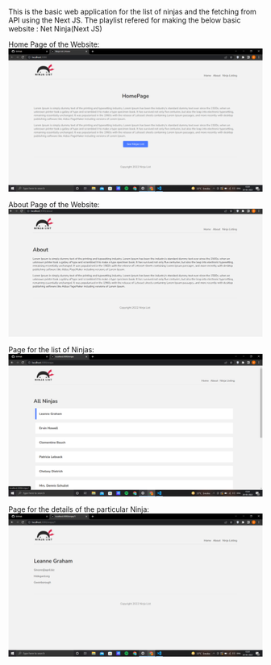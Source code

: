 This is the basic web application for the list of ninjas and the fetching from API using the Next JS.
The playlist refered for making the below basic website : Net Ninja(Next JS)

Home Page of the Website:
![ss1](https://github.com/Jigsaw-23122002/Photos/blob/main/Screenshot%20(757).png)

About Page of the Website:
![ss1](https://github.com/Jigsaw-23122002/Photos/blob/main/Screenshot%20(758).png)

Page for the list of Ninjas:
![ss3](https://github.com/Jigsaw-23122002/Photos/blob/main/Screenshot%20(759).png)

Page for the details of the particular Ninja:
![ss4](https://github.com/Jigsaw-23122002/Photos/blob/main/Screenshot%20(760).png)
